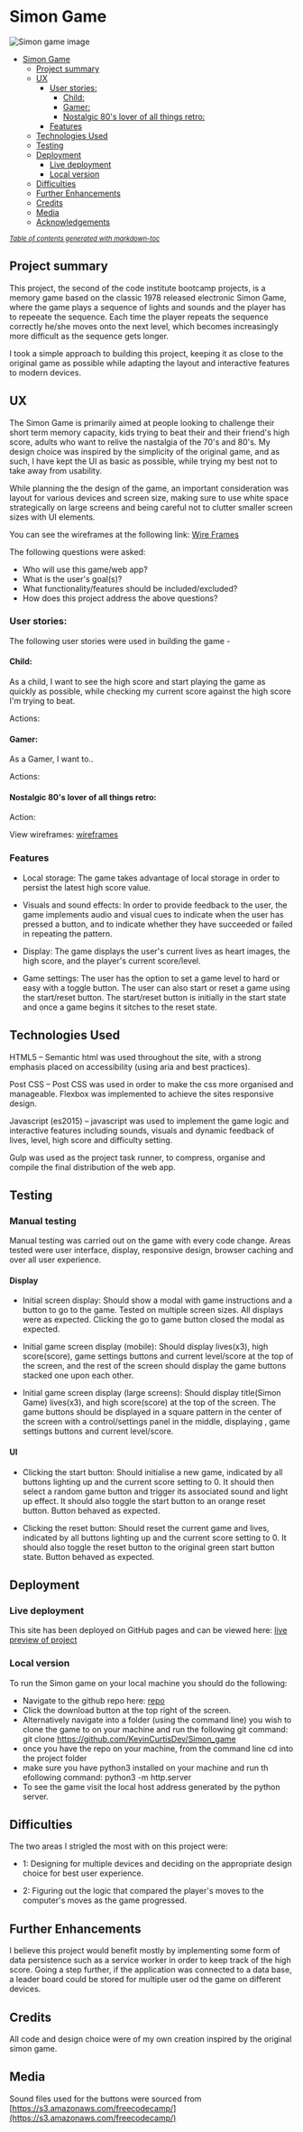 # Simon Game

![Simon game image](https://github.com/The-masta-blasta/Simon_game/blob/master/assets/images/simonImg.png)

- [Simon Game](#simon-game)
  * [Project summary](#Project-summary)
  * [UX](#ux)
    + [User stories:](#user-stories-)
      - [Child:](#child-)
      - [Gamer:](#gamer-)
      - [Nostalgic 80's lover of all things retro:](#nostalgic-80-s-lover-of-all-things-retro-)
    + [Features](#features)
  * [Technologies Used](#technologies-used)
  * [Testing](#testing)
  * [Deployment](#deployment)
    + [Live deployment](#live-deployment)
    + [Local version](#local-version)
  * [Difficulties](#difficulties)
  * [Further Enhancements](#further-enhancements)
  * [Credits](#credits)
  * [Media](#media)
  * [Acknowledgements](#acknowledgements)

<small><i><a href='http://ecotrust-canada.github.io/markdown-toc/'>Table of contents generated with markdown-toc</a></i></small>

## Project summary

This project, the second of the code institute bootcamp projects, is a memory game based on the classic 1978 released electronic Simon Game, where the game plays a sequence of lights and sounds and the player has to repeeate the sequence. Each time the player repeats the sequence correctly he/she moves onto the next level, which becomes increasingly more difficult as the sequence gets longer.

I took a simple approach to building this project, keeping it as close to the original game as possible while adapting the layout and interactive features to modern devices.

## UX

The Simon Game is primarily aimed at people looking to challenge their short term memory capacity, kids trying to beat their and their friend's high score, adults who want to relive the nastalgia of the 70's and 80's. My design choice was inspired by the simplicity of the original game, and as such, I have kept the UI as basic as possible, while trying my best not to take away from usability.

While planning the the design of the game, an important consideration was layout for various devices and screen size, making sure to use white space strategically on large screens and being careful not to clutter smaller screen sizes with UI elements.

You can see the wireframes at the following link: [Wire Frames]()

The following questions were asked:

* Who will use this game/web app?
* What is the user's goal(s)?
* What functionality/features should be included/excluded?
* How does this project address the above questions?


### User stories:


The following user stories were used in building the game -

#### Child:

As a child, I want to see the high score and start playing the game as quickly as possible, while checking my current score against the high score I'm trying to beat.

Actions:


#### Gamer:

As a Gamer, I want to..

Actions: 

#### Nostalgic 80's lover of all things retro:



Action: 


View wireframes: [wireframes]() 


### Features

* Local storage: The game takes advantage of local storage in order to persist the latest high score value.

* Visuals and sound effects: In order to provide feedback to the user, the game implements audio and visual cues to indicate when the user has pressed a button, and to indicate whether they have succeeded or failed in repeating the pattern.

* Display: The game displays the user's current lives as heart images, the high score, and the player's current score/level.

* Game settings: The user has the option to set a game level to hard or easy with a toggle button. The user can also start or reset a game using the start/reset button. The start/reset button is initially in the start state and once a game begins it sitches to the reset state.




## Technologies Used


HTML5 – Semantic html was used throughout the site, with a strong emphasis placed on accessibility (using aria and best practices).


Post CSS – Post CSS was used in order to make the css more organised and manageable. Flexbox was implemented to achieve the sites responsive design.


Javascript (es2015) – javascript was used to implement the game logic and interactive features including sounds, visuals and dynamic feedback of lives, level, high score and difficulty setting.


Gulp was used as the project task runner, to compress, organise and compile the final distribution of the web app.


## Testing

### Manual testing

Manual testing was carried out on the game with every code change. Areas tested were user interface, display, responsive design, browser caching and over all user experience.

#### Display

* Initial screen display: Should show a modal with game instructions and a button to go to the game.
  Tested on multiple screen sizes. All displays were as expected. Clicking the go to game button closed the modal as expected.

* Initial game screen display (mobile): Should display lives(x3), high score(score), game settings buttons and current level/score at the top of the screen, and the rest of the screen should display the game buttons stacked one upon each other. 

* Initial game screen display (large screens): Should display title(Simon Game) lives(x3), and high score(score) at the top of the screen. The game buttons should be displayed in a square pattern in the center of the screen with a control/settings panel in the middle, displaying , game settings buttons and current level/score.

#### UI

* Clicking the start button: Should initialise a new game, indicated by all buttons lighting up and the current score setting to 0. It should then select a random game button and trigger its associated sound and light up effect. It should also toggle the start button to an orange reset button. Button behaved as expected.

* Clicking the reset button: Should reset the current game and lives, indicated by all buttons lighting up and the current score setting to 0. It should also toggle the reset button to the original green start button state. Button behaved as expected.


## Deployment

### Live deployment

This site has been deployed on GitHub pages and can be viewed here: [live preview of project](https://kevincurtisdev.github.io/Simon_game/) 

### Local version

To run the Simon game on your local machine you should do the following:

* Navigate to the github repo here: [repo](https://github.com/KevinCurtisDev/Simon_game)
* Click the download button at the top right of the screen.
* Alternatively navigate into a folder (using the command line) you wish to clone the game to on your machine and run the following git command: git clone https://github.com/KevinCurtisDev/Simon_game
* once you have the repo on your machine, from the command line cd into the project folder
* make sure you have python3 installed on your machine and run th efollowing command: python3 -m http.server
* To see the game visit the local host address generated by the python server.

## Difficulties

The two areas I strigled the most with on this project were:
* 1: Designing for multiple devices and deciding on the appropriate design choice for best user experience. 

* 2: Figuring out the logic that compared the player's moves to the computer's moves as the game progressed.


## Further Enhancements

I believe this project would benefit mostly by implementing some form of data persistence such as a service worker in order to keep track of the high score. Going a step further, if the application was connected to a data base, a leader board could be stored for multiple user od the game on different devices.


## Credits

All code and design choice were of my own creation inspired by the original simon game.


## Media


Sound files used for the buttons were sourced from [https://s3.amazonaws.com/freecodecamp/](https://s3.amazonaws.com/freecodecamp/)